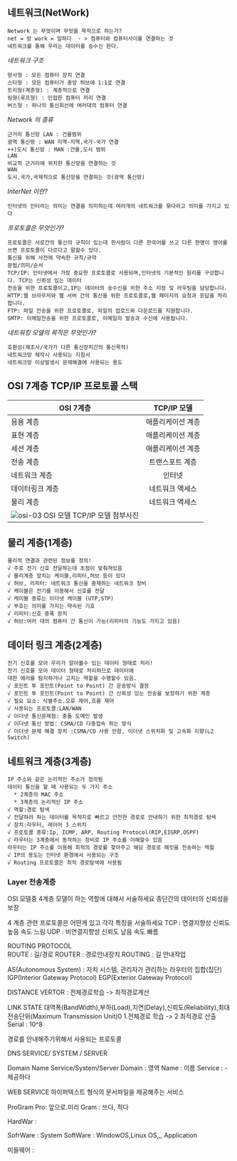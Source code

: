 
네트워크(NetWork)
----
```
Network 는 무엇이며 무엇을 목적으로 하는가?
net = 망 work = 일하다  - > 컴퓨터와 컴퓨터사이를 연결하는 것
네트워크를 통해 우리는 데이터를 송수신 한다.
```
*네트워크 구조*
```
망사형 : 모든 컴퓨터 장치 연결
스타형 : 모든 컴퓨터가 중앙 허브에 1:1로 연결
트리형(계층형) : 계층적으로 연결
링형(루프형) : 인접한 컴퓨터 끼리 연결
버스형 : 하나의 통신회선에 여러대의 컴퓨터 연결
```

*Network 의 종류*
```
근거리 통신망 LAN : 건물범위
광역 통신망 : WAN 지역-지역,국가-국가 연결
++)도시 통신망 : MAN :건물,도시 범위
LAN
비교적 근거리에 위치한 통신망을 연결하는 것
WAN
도시,국가,국제적으로 통신망을 연결하는 것(광역 통신망)
```
*InterNet 이란?*
```
인터넷의 인터라는 의미는 연결을 의미하는데 여러개의 네트워크를 묶다라고 의미를 가지고 있다
```
*프로토콜은 무엇인가?*
```
프로토콜은 서로간의 통신의 규칙이 있는데 한사람이 다른 한국어를 쓰고 다른 한명이 영어롤 쓰면 프로토콜이 다르다고 말할수 있다.
통신을 위해 사전에 약속한 규칙/규약
문법/의미/순서
TCP/IP: 인터넷에서 가장 중요한 프로토콜로 사용되며,인터넷의 기본적인 원리를 구성합니다. TCP는 신뢰성 있는 데이터
전송을 위한 프로토콜이고,IP는 데이터의 송수신을 위한 주소 지정 및 라우팅을 담당합니다.
HTTP:웹 브라우저와 웹 서버 간의 통신을 위한 프로토콜로,웹 페이지의 요청과 응답을 처리합니다.
FTP: 파일 전송을 위한 프로토콜로, 파일의 업로드와 다운로드를 지원합니다.
SMTP: 이메일전송을 위한 프로토콜로, 이메일의 발송과 수신에 사용됩니다.
```
*네트워킹 모델의 목적은 무엇인가?*
```
호환성(제조사/국가가 다른 통신장치간의 통신목적)
네트워크망 제작시 사용되는 지침서
네트워크망 이상발생시 문제해결에 사용되는 용도
```
OSI 7계층 TCP/IP 프로토콜 스택
---
|OSI 7계층| TCP/IP 모델|
|---|:---:|
|응용 계층| 애플리케이션 계층|             
|표현 계층| 애플리케이션 계층|
|세션 계층| 애플리케이션 계층|   
|전송 계층| 트랜스포트 계층|           
|네트워크 계층| 인터넷 |
|데이터링크 계층| 네트워크 액세스|
|물리 계층|네트워크 액세스|
![osi-03](https://github.com/user-attachments/assets/166611d7-c685-4f68-a7d6-268fcf16538d) OSI 모델 TCP/IP 모델 첨부사진|

물리 계층(1계층)
---
```
물리적 연결과 관련된 정보를 정의!
√ 주로 전기 신호 전달하는데 초점이 맞춰져있음
√ 물리계층 장치는 케이블,리피터,허브 등이 있다
√ 허브, 리피터: 네트워크 통신을 중재하는 네트워크 장비
√ 케이블은 전기를 이용해서 신호를 전달
√ 케이블 종류는 이더넷 케이블 (UTP,STP)
√ 부호는 의미를 가지는 약속된 기호
√ 리피터:신호 증폭 장치
√ 허브:여러 대의 컴퓨터 간 통신이 가능(리피터의 기능도 가지고 있음)
```










데이터 링크 계층(2계층)
---
```
전기 신호를 모아 우리가 알아볼수 있는 데이터 형태로 처리!
전기 신호를 모아 데이터 형태로 처리하므로 데이터에
대한 에러를 탐지하거나 고치는 역할을 수행할수 있음.
√ 포인트 투 포인트(Point to Point) 간 운송방식 결정
√ 포인트 투 포인트(Point to Point) 간 신뢰성 있는 전송을 보장하기 위한 계층
√ 필요 요소: 식별주소.오류 제어,흐름 제어
√ 사용되는 프로토콜:LAN/WAN
√ 이더넷 통신문제점: 충돌 도메인 발생
√ 이더넷 통신 방법: CSMA/CD 다중접속 하는 방식
√ 이더넷 문제 해결 장치 :CSMA/CD 사용 안함, 이더넷 스위치화 및 고속화 지향(L2 Switch)
```



네트워크 계층(3계층)
---
```
IP 주소와 같은 논리적인 주소가 정의됨
데이터 통신을 할 때 사용되는 두 가지 주소
  * 2계층의 MAC 주소
  * 3계층의 논리적인 IP 주소
√ 역할:경로 탐색
√ 전달하려 하는 데이터를 목적지로 빠르고 안전한 경로로 안내하기 위한 최적경로 탐색
√ 장치:라우터, 레이어 3 스위치
√ 프로토콜 종류:Ip, ICMP, ARP, Routing Protocol(RIP,EIGRP,OSPF)
√ 라우터는 3계층에서 동작하는 장비로 IP 주소를 이해할수 있음
라우터는 IP 주소를 이용해 최적의 경로를 찾아주고 해당 경로로 패킷을 전송하는 역할
√ IP의 용도는 인터넷 환경에서 사용되는 구조
√ Routing 프로토콜은 최적 경로탐색에 사용됨
```





<h3>Layer 전송계층</h3>
OSI 모델중 4계층 모델이 하는 역할에 대해서 서술하세요 
  종단간의 데이터의 신뢰성을 보장

4 계층 관련 프로토콜은 어떤게 있고 각각 특징을 서술하세요
  TCP  : 연결지향성         신뢰도 높음      속도 느림
  UDP :  비연결지향성      신뢰도 낲음      속도 빠름 







ROUTING PROTOCOL     
ROUTE : 길/경로
ROUTER : 경로안내장치
ROUTING : 길 안내작업

AS(Autonomous System) : 자치 시스템, 관리자가 관리하는 라우터의 집합(집단)
IGP(Interior Gateway Protocol)
EGP(Exterior Gateway Protocol)

DISTANCE VERTOR :
전체경로학습 -> 최적경로계산

LINK STATE                               대역폭(BandWidth),부하(Load),지연(Delay),신뢰도(Reliability),최대전송단위(Maximum Transmission Unit)0
1.전체경로 학습 -> 2 최적경로 산출           Serial : 10^8






경로를 안내해주기위해서 사용되는 프로토콜

DNS SERVICE/ SYSTEM / SERVER

Domain Name Service/System/Server
Domain : 영역
Name : 이름
Service : - 제공하다

WEB SERVICE
하이퍼텍스트 형식의 문서파일을 제공해주는 서비스

ProGram
Pro: 앞으로.미리
Gram : 쓰다, 적다

HardWar :

SofrWare : System SoftWare : WindowOS,Linux OS,,,
           Application

미들웨어 : 
